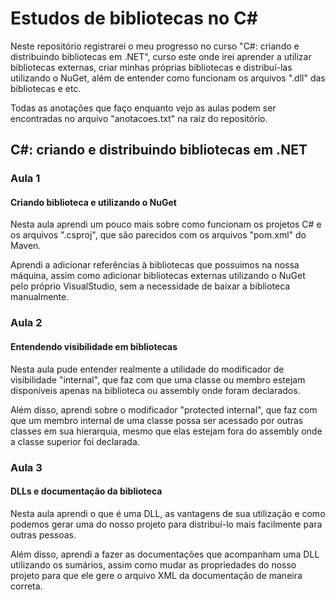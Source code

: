 # Estudos de bibliotecas no C#

Neste repositório registrarei o meu progresso no curso "C#: criando e distribuindo bibliotecas em .NET", curso este onde irei aprender a utilizar bibliotecas externas, criar minhas próprias bibliotecas e distribuí-las utilizando o NuGet, além de entender como funcionam os arquivos ".dll" das bibliotecas e etc.

Todas as anotações que faço enquanto vejo as aulas podem ser encontradas no arquivo "anotacoes.txt" na raiz do repositório.

## C#: criando e distribuindo bibliotecas em .NET

### Aula 1

#### Criando biblioteca e utilizando o NuGet

Nesta aula aprendi um pouco mais sobre como funcionam os projetos C# e os arquivos ".csproj", que são parecidos com os arquivos "pom.xml" do Maven.

Aprendi a adicionar referências à bibliotecas que possuimos na nossa máquina, assim como adicionar bibliotecas externas utilizando o NuGet pelo próprio VisualStudio, sem a necessidade de baixar a biblioteca manualmente.

### Aula 2

#### Entendendo visibilidade em bibliotecas

Nesta aula pude entender realmente a utilidade do modificador de visibilidade "internal", que faz com que uma classe ou membro estejam disponíveis apenas na biblioteca ou assembly onde foram declarados.

Além disso, aprendi sobre o modificador "protected internal", que faz com que um membro internal de uma classe possa ser acessado por outras classes em sua hierarquia, mesmo que elas estejam fora do assembly onde a classe superior foi declarada.

### Aula 3

#### DLLs e documentação da biblioteca

Nesta aula aprendi o que é uma DLL, as vantagens de sua utilização e como podemos gerar uma do nosso projeto para distribuí-lo mais facilmente para outras pessoas.

Além disso, aprendi a fazer as documentações que acompanham uma DLL utilizando os sumários, assim como mudar as propriedades do nosso projeto para que ele gere o arquivo XML da documentação de maneira correta.
